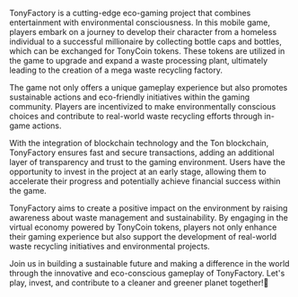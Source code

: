 TonyFactory is a cutting-edge eco-gaming project that combines entertainment with environmental consciousness. In this mobile game, players embark on a journey to develop their character from a homeless individual to a successful millionaire by collecting bottle caps and bottles, which can be exchanged for TonyCoin tokens. These tokens are utilized in the game to upgrade and expand a waste processing plant, ultimately leading to the creation of a mega waste recycling factory.

The game not only offers a unique gameplay experience but also promotes sustainable actions and eco-friendly initiatives within the gaming community. Players are incentivized to make environmentally conscious choices and contribute to real-world waste recycling efforts through in-game actions.

With the integration of blockchain technology and the Ton blockchain, TonyFactory ensures fast and secure transactions, adding an additional layer of transparency and trust to the gaming environment. Users have the opportunity to invest in the project at an early stage, allowing them to accelerate their progress and potentially achieve financial success within the game.

TonyFactory aims to create a positive impact on the environment by raising awareness about waste management and sustainability. By engaging in the virtual economy powered by TonyCoin tokens, players not only enhance their gaming experience but also support the development of real-world waste recycling initiatives and environmental projects.

Join us in building a sustainable future and making a difference in the world through the innovative and eco-conscious gameplay of TonyFactory. Let's play, invest, and contribute to a cleaner and greener planet together!🌱

<!---
TonyFactoryCrypto/TonyFactoryCrypto is a ✨ special ✨ repository because its `README.md` (this file) appears on your GitHub profile.
You can click the Preview link to take a look at your changes.
--->
